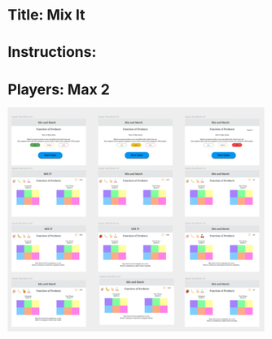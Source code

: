 # Title: Mix It
# Instructions: 
# Players: Max 2 
![alt text](https://github.com/Thandi227/MixIT/blob/master/assets/Screen%20Shot%202020-03-11%20at%203.09.25%20PM.png "Logo Title Text 1")